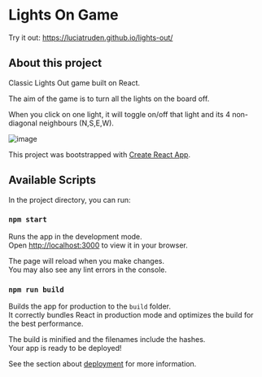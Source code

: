 # Lights On Game

Try it out:
https://luciatruden.github.io/lights-out/

## About this project

Classic Lights Out game built on React.

The aim of the game is to turn all the lights on the board off.

When you click on one light, it will toggle on/off that light and its 4 non-diagonal neighbours (N,S,E,W).

![image](https://user-images.githubusercontent.com/110251375/201321115-1daa4f59-14e1-4a47-ae8a-da309aeaec34.png)


This project was bootstrapped with [Create React App](https://github.com/facebook/create-react-app).


## Available Scripts

In the project directory, you can run:

### `npm start`

Runs the app in the development mode.\
Open [http://localhost:3000](http://localhost:3000) to view it in your browser.

The page will reload when you make changes.\
You may also see any lint errors in the console.


### `npm run build`

Builds the app for production to the `build` folder.\
It correctly bundles React in production mode and optimizes the build for the best performance.

The build is minified and the filenames include the hashes.\
Your app is ready to be deployed!

See the section about [deployment](https://facebook.github.io/create-react-app/docs/deployment) for more information.

